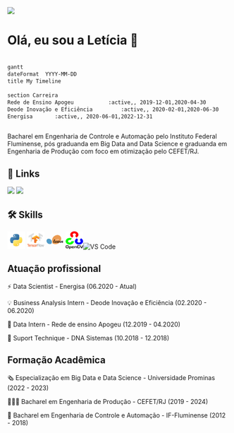 ![](https://komarev.com/ghpvc/?username=leticiagcsilva)

# Olá, eu sou a Letícia 👋

```mermaid

gantt
dateFormat  YYYY-MM-DD
title My Timeline

section Carreira
Rede de Ensino Apogeu           :active,, 2019-12-01,2020-04-30
Deode Inovação e Eficiência         :active,, 2020-02-01,2020-06-30
Energisa       :active,, 2020-06-01,2022-12-31

```
##
Bacharel em Engenharia de Controle e Automação pelo Instituto Federal Fluminense, pós graduanda em Big Data and Data Science e graduanda em Engenharia de Produção com foco em otimização pelo CEFET/RJ. 

## 🔗 Links
<div>
  <a href="https://www.linkedin.com/in/leticia-gomescsilva/" target="_blank"><img src="https://img.shields.io/badge/-LinkedIn-%230077B5?style=for-the-badge&logo=linkedin&logoColor=white" target="_blank"></a>
  <a href="https://www.instagram.com/leticiagomescsilva/" target="_blank"><img src="https://img.shields.io/badge/-Instagram-%23E4405F?style=for-the-badge&logo=instagram&logoColor=white" target="_blank"></a>
</div>

## 🛠 Skills 
<img title="Python" alt="Python" width="40px" src="https://raw.githubusercontent.com/github/explore/master/topics/python/python.png"> <img title="TensorFlow" alt="TensorFlow" width="40px" src="https://raw.githubusercontent.com/github/explore/master/topics/tensorflow/tensorflow.png"> <img title="Scikit-Learn" alt="Scikit Learn" width="40px" src="https://raw.githubusercontent.com/github/explore/master/topics/scikit-learn/scikit-learn.png"> <img title="OpenCV" alt="OpenCV" width="40px" src="https://raw.githubusercontent.com/github/explore/master/topics/opencv/opencv.png"><img title="VS Code" alt="VS Code" width="40px" src="https://img.icons8.com/fluent/48/000000/visual-studio-code-2019.png">


## Atuação profissional

⚡ Data Scientist - Energisa (06.2020 - Atual)

💡 Business Analysis Intern - Deode Inovação e Eficiência (02.2020 - 06.2020)

:book: Data Intern - Rede de ensino Apogeu (12.2019 - 04.2020)

:shopping_cart:  Suport Technique - DNA Sistemas (10.2018 - 12.2018)

## Formação Acadêmica

 :newspaper_roll: Especialização em Big Data e Data Science - Universidade Prominas (2022 - 2023)

 👩🏽‍🎓 Bacharel em Engenharia de Produção - CEFET/RJ (2019 - 2024)

 🤖 Bacharel em Engenharia de Controle e Automação - IF-Fluminense (2012 - 2018)
